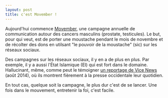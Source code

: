 ```yaml
---
layout: post
title: c'est Movember !
---
```

Aujourd'hui commence [Movember](http://fr.movember.com/), une campagne
annuelle de communication autour des cancers masculins (prostate,
testicules). Le but, pour qui veut, est de porter une moustache pendant
le mois de novembre et de récolter des dons en utilsant "le pouvoir de
la moustache" (sic) sur les réseaux sociaux.


Des campagnes sur les réseaux sociaux, il y en a de plus en plus.
Par exemple, il y a aussi l'État Islamique (EI) qui est fort dans le
domaine. Hallucinant, même, comme peut le témoigner
[un reportage de Vice News](https://news.vice.com/video/the-islamic-state-full-length)
(août 2014), où ils montrent fièrement à la presse occidentale leur
quotidien.

En tout cas, quelque soit la campagne, le plus dur c'est de se lancer.
Une fois dans le mouvement, entretenir la foi, c'est facile.
